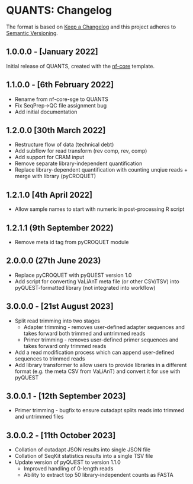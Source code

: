# QUANTS: Changelog

The format is based on [Keep a Changelog](https://keepachangelog.com/en/1.0.0/)
and this project adheres to [Semantic Versioning](https://semver.org/spec/v2.0.0.html).

## 1.0.0.0 - [January 2022]

Initial release of QUANTS, created with the [nf-core](https://nf-co.re/) template.

## 1.1.0.0 - [6th February 2022]

* Rename from nf-core-sge to QUANTS
* Fix SeqPrep->QC file assignment bug
* Add initial documentation

## 1.2.0.0 [30th March 2022]

* Restructure flow of data (technical debt)
* Add subflow for read transform (rev comp, rev, comp)
* Add support for CRAM input
* Remove separate library-independent quantification
* Replace library-dependent quantification with counting unqiue reads + merge with library (pyCROQUET)

## 1.2.1.0 [4th April 2022]

* Allow sample names to start with numeric in post-processing R script

## 1.2.1.1 (9th September 2022)

* Remove meta id tag from pyCROQUET module

## 2.0.0.0 (27th June 2023)

* Replace pyCROQUET with pyQUEST version 1.0
* Add script for converting VaLiAnT meta file (or other CSV/TSV) into pyQUEST-formatted library (not integrated into workflow)

## 3.0.0.0 - [21st August 2023]

* Split read trimming into two stages
    * Adapter trimming - removes user-defined adapter sequences and takes forward both trimmed and untrimmed reads
    * Primer trimming - removes user-defined primer sequences and takes forward only trimmed reads
* Add a read modification process which can append user-defined sequences to trimmed reads
* Add library transformer to allow users to provide libraries in a different format (e.g. the meta CSV from VaLiAnT) and convert it for use with pyQUEST

## 3.0.0.1 - [12th September 2023]

* Primer trimming - bugfix to ensure cutadapt splits reads into trimmed and untrimmed files

## 3.0.0.2 - [11th October 2023]

* Collation of cutadapt JSON results into single JSON file
* Collation of SeqKit statistics results into a single TSV file
* Update version of pyQUEST to version 1.1.0
    * Improved handling of 0-length reads
    * Ability to extract top 50 library-independent counts as FASTA
